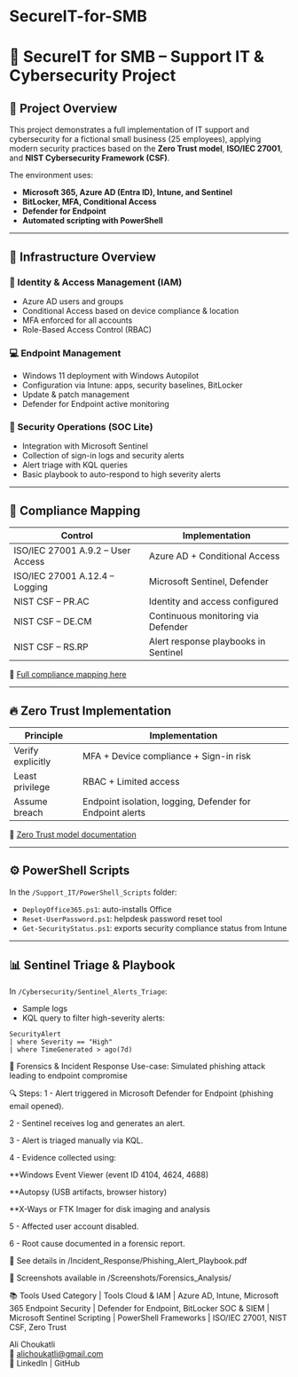# SecureIT-for-SMB
# 💼 SecureIT for SMB – Support IT & Cybersecurity Project

## 🎯 Project Overview
This project demonstrates a full implementation of IT support and cybersecurity for a fictional small business (25 employees), applying modern security practices based on the **Zero Trust model**, **ISO/IEC 27001**, and **NIST Cybersecurity Framework (CSF)**.

The environment uses:
- **Microsoft 365, Azure AD (Entra ID), Intune, and Sentinel**
- **BitLocker, MFA, Conditional Access**
- **Defender for Endpoint**
- **Automated scripting with PowerShell**

---

## 🧱 Infrastructure Overview

### 👥 Identity & Access Management (IAM)
- Azure AD users and groups
- Conditional Access based on device compliance & location
- MFA enforced for all accounts
- Role-Based Access Control (RBAC)

### 💻 Endpoint Management
- Windows 11 deployment with Windows Autopilot
- Configuration via Intune: apps, security baselines, BitLocker
- Update & patch management
- Defender for Endpoint active monitoring

### 🔐 Security Operations (SOC Lite)
- Integration with Microsoft Sentinel
- Collection of sign-in logs and security alerts
- Alert triage with KQL queries
- Basic playbook to auto-respond to high severity alerts

---

## 📜 Compliance Mapping

| Control | Implementation |
|--------|----------------|
| ISO/IEC 27001 A.9.2 – User Access | Azure AD + Conditional Access |
| ISO/IEC 27001 A.12.4 – Logging | Microsoft Sentinel, Defender |
| NIST CSF – PR.AC | Identity and access configured |
| NIST CSF – DE.CM | Continuous monitoring via Defender |
| NIST CSF – RS.RP | Alert response playbooks in Sentinel |

📄 [Full compliance mapping here](./Cybersecurity/Compliance_Mapping_ISO_NIST.md)

---

## 🔥 Zero Trust Implementation

| Principle | Implementation |
|----------|----------------|
| Verify explicitly | MFA + Device compliance + Sign-in risk |
| Least privilege | RBAC + Limited access |
| Assume breach | Endpoint isolation, logging, Defender for Endpoint alerts |

📄 [Zero Trust model documentation](./Cybersecurity/ZeroTrust_Model.md)

---

## ⚙️ PowerShell Scripts

In the `/Support_IT/PowerShell_Scripts` folder:
- `DeployOffice365.ps1`: auto-installs Office
- `Reset-UserPassword.ps1`: helpdesk password reset tool
- `Get-SecurityStatus.ps1`: exports security compliance status from Intune

---

## 📊 Sentinel Triage & Playbook

In `/Cybersecurity/Sentinel_Alerts_Triage`:
- Sample logs
- KQL query to filter high-severity alerts:
```kql
SecurityAlert 
| where Severity == "High" 
| where TimeGenerated > ago(7d)
```

🧪 Forensics & Incident Response
Use-case: Simulated phishing attack leading to endpoint compromise

🔍 Steps:
1 - Alert triggered in Microsoft Defender for Endpoint (phishing email opened).

2 - Sentinel receives log and generates an alert.

3 - Alert is triaged manually via KQL.

4 - Evidence collected using:

   **Windows Event Viewer (event ID 4104, 4624, 4688)

   **Autopsy (USB artifacts, browser history)

   **X-Ways or FTK Imager for disk imaging and analysis

5 - Affected user account disabled.

6 - Root cause documented in a forensic report.

📁 See details in /Incident_Response/Phishing_Alert_Playbook.pdf

📸 Screenshots available in /Screenshots/Forensics_Analysis/

📚 Tools Used
Category    | Tools
Cloud & IAM  |	Azure AD, Intune, Microsoft 365
Endpoint Security |	Defender for Endpoint, BitLocker
SOC & SIEM	| Microsoft Sentinel
Scripting |	PowerShell
Frameworks | ISO/IEC 27001, NIST CSF, Zero Trust

Ali Choukatli  
📧 alichoukatli@gmail.com  
🔗 LinkedIn | GitHub


